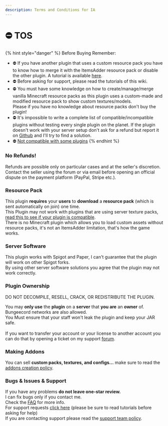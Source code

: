 ```yaml
---
description: Terms and Conditions for IA
---
```


# ⛔ TOS

{% hint style="danger" %}
Before Buying Remember:

* ⛔ If you have another plugin that uses a custom resource pack you have to know how to merge it with the ItemsAdder resource pack or disable the other plugin. A tutorial is available [here](../plugin-usage/merge-resourcepacks/).
* ⛔ Before asking for support, please read the tutorials of this wiki.
* ⛔ You must have some knowledge on how to create/manage/merge vanilla Minecraft resource packs as this plugin uses a custom-made and modified resource pack to show custom textures/models. \
  Please if you have no knowledge about resource packs don't buy the plugin!
* ⛔ It's impossible to write a complete list of compatible/incompatible plugins without testing every single plugin on the planet. If the plugin doesn't work with your server setup don't ask for a refund but report it on [Github](https://github.com/PluginBugs/Issues-ItemsAdder/issues) and I'll try to find a solution.
* ⛔ [Not compatible with some plugins](https://itemsadder.devs.beer/compatibility-with-other-plugins/not-compatible)
{% endhint %}

### No Refunds!

Refunds are possible only on particular cases and at the seller's discretion.\
Contact the seller using the forum or via email before opening an official dispute on the payment platform (PayPal, Stripe etc.).

### Resource Pack

This plugin **requires** your **users** to **download** a **resource pack** (which is sent automatically on join) one time.\
This Plugin may not work with plugins that are using server texture packs, [read this to see if your plugin is compatible](../compatibility-with-other-plugins/).\
There is no Minecraft plugin which allows you to load custom assets without resource packs, it's not an ItemsAdder limitation, that's how the game works.&#x20;

### Server Software

This plugin works with Spigot and Paper, I can't guarantee that the plugin will work on other Spigot forks.\
By using other server software solutions you agree that the plugin may not work correctly.

### **Plugin Ownership**

DO NOT DECOMPILE, RESELL, CRACK, OR REDISTRIBUTE THE PLUGIN.

You may **only use** the **plugin** on a **server** that **you are** an **owner** of.\
Bungeecord networks are also allowed.\
You Must ensure that your staff won't leak the plugin and keep your JAR safe.\
\
If you want to transfer your account or your license to another account you can do that by opening a ticket on my support [forum](https://forum.devs.beer/t/private-payment-issue).

### Making Addons

You can sell **custom packs, textures, and configs...** make sure to read the [addons creation policy](addon-creation-policy.md).

### Bugs & Issues & Support

If you have any problems **do not leave one-star review.**\
I can fix bugs only if you contact me.\
Check the [FAQ](https://itemsadder.devs.beer/faq) for more info.\
For support requests [click here](../other/support/) (please be sure to read tutorials before asking for help)\
If you are contacting support please read the [support team policy](support-team-policy.md).
